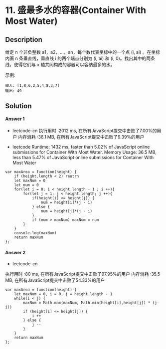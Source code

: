 # 11. 盛最多水的容器(Container With Most Water)


## Description

给定 n 个非负整数 a1，a2，...，an，每个数代表坐标中的一个点 (i, ai) 。在坐标内画 n 条垂直线，垂直线 i 的两个端点分别为 (i, ai) 和 (i, 0)。找出其中的两条线，使得它们与 x 轴共同构成的容器可以容纳最多的水。

示例:
```
输入: [1,8,6,2,5,4,8,3,7]
输出: 49
```


## Solution

#### Answer 1

- leetcode-cn
执行用时 :2012 ms, 在所有JavaScript提交中击败了7.00%的用户
内存消耗 :36.1 MB, 在所有JavaScript提交中击败了9.39%的用户

- leetcode
Runtime: 1432 ms, faster than 5.02% of JavaScript online submissions for Container With Most Water.
Memory Usage: 36.5 MB, less than 5.47% of JavaScript online submissions for Container With Most Water

```
var maxArea = function(height) {
    if (height.length < 2) reutrn
    let maxNum = 0
    let num = 0
    for(let i = 0; i < height.length - 1 ; i ++){
        for(let j = 1; j < height.length; j ++){
            if(height[i] <= height[j]) {
                num = height[i]*(j - i)
            } else {
                num = height[j]*(j - i)
            }
            if (num > maxNum) maxNum = num
        }
    }
    console.log(maxNum)
    return maxNum
};
```

#### Answer 2

- leetcode-cn

执行用时 :80 ms, 在所有JavaScript提交中击败了97.95%的用户
内存消耗 :35.5 MB, 在所有JavaScript提交中击败了54.33%的用户

```
var maxArea = function(height) {
    let maxNum = 0, i = 0, j = height.length - 1
    while(i < j) {
        maxNum = Math.max(maxNum, Math.min(height[i],height[j]) * (j-i))
        if (height[i] <= height[j]) {
            i ++
        } else {
            j --
        }
    }
    return maxNum
};
```
